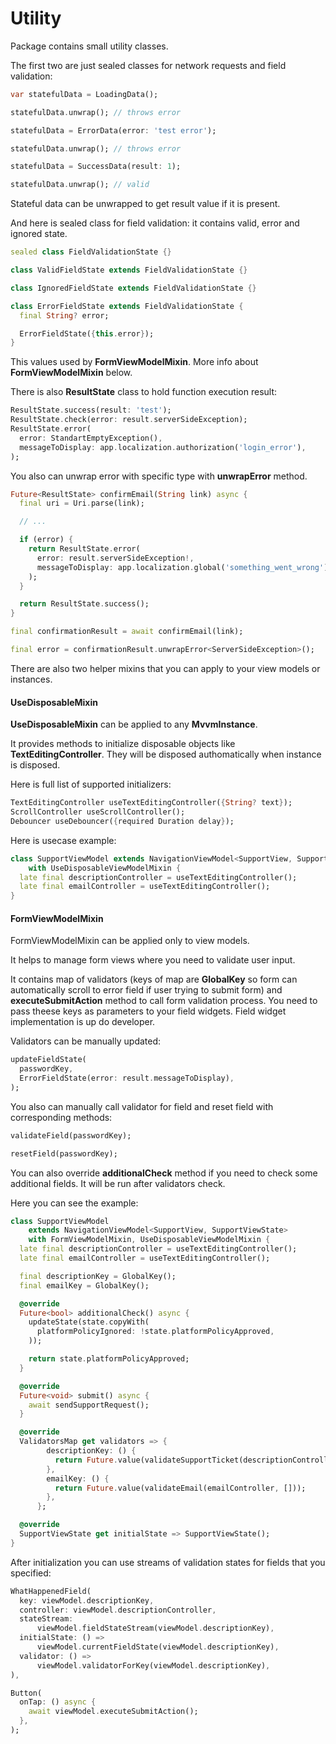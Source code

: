 # Utility

Package contains small utility classes.

The first two are just sealed classes for network requests and field validation:

```dart
var statefulData = LoadingData();

statefulData.unwrap(); // throws error

statefulData = ErrorData(error: 'test error');

statefulData.unwrap(); // throws error

statefulData = SuccessData(result: 1);

statefulData.unwrap(); // valid

```

Stateful data can be unwrapped to get result value if it is present.

And here is sealed class for field validation: it contains valid, error and ignored state.

```dart
sealed class FieldValidationState {}

class ValidFieldState extends FieldValidationState {}

class IgnoredFieldState extends FieldValidationState {}

class ErrorFieldState extends FieldValidationState {
  final String? error;

  ErrorFieldState({this.error});
}
```

This values used by <b>FormViewModelMixin</b>. More info about <b>FormViewModelMixin</b> below.

There is also <b>ResultState</b> class to hold function execution result:

```dart
ResultState.success(result: 'test');
ResultState.check(error: result.serverSideException);
ResultState.error(
  error: StandartEmptyException(),
  messageToDisplay: app.localization.authorization('login_error'),
);
```

You also can unwrap error with specific type with <b>unwrapError</b> method.

```dart
Future<ResultState> confirmEmail(String link) async {
  final uri = Uri.parse(link);

  // ...

  if (error) {
    return ResultState.error(
      error: result.serverSideException!,
      messageToDisplay: app.localization.global('something_went_wrong'),
    );
  }

  return ResultState.success();
}

final confirmationResult = await confirmEmail(link);

final error = confirmationResult.unwrapError<ServerSideException>();
```

There are also two helper mixins that you can apply to your view models or instances.

#### UseDisposableMixin

<b>UseDisposableMixin</b> can be applied to any <b>MvvmInstance</b>.

It provides methods to initialize disposable objects like <b>TextEditingController</b>.
They will be disposed authomatically when instance is disposed.

Here is full list of supported initializers:

```dart
TextEditingController useTextEditingController({String? text});
ScrollController useScrollController();
Debouncer useDebouncer({required Duration delay});
```

Here is usecase example:

```dart
class SupportViewModel extends NavigationViewModel<SupportView, SupportViewState>
    with UseDisposableViewModelMixin {
  late final descriptionController = useTextEditingController();
  late final emailController = useTextEditingController();
}
```

#### FormViewModelMixin

FormViewModelMixin can be applied only to view models.

It helps to manage form views where you need to validate user input.

It contains map of validators (keys of map are <b>GlobalKey</b> so form can automatically scroll to error field if user trying to submit form) and <b>executeSubmitAction</b> method to call form validation process. You need to pass theese keys as parameters to your field widgets. Field widget implementation is up do developer.

Validators can be manually updated:

```dart
updateFieldState(
  passwordKey,
  ErrorFieldState(error: result.messageToDisplay),
);
```

You also can manually call validator for field and reset field with corresponding methods:

```dart
validateField(passwordKey);

resetField(passwordKey);
```

You can also override <b>additionalCheck</b> method if you need to check some additional fields. It will be run after validators check.

Here you can see the example:

```dart
class SupportViewModel
    extends NavigationViewModel<SupportView, SupportViewState>
    with FormViewModelMixin, UseDisposableViewModelMixin {
  late final descriptionController = useTextEditingController();
  late final emailController = useTextEditingController();

  final descriptionKey = GlobalKey();
  final emailKey = GlobalKey();

  @override
  Future<bool> additionalCheck() async {
    updateState(state.copyWith(
      platformPolicyIgnored: !state.platformPolicyApproved,
    ));

    return state.platformPolicyApproved;
  }

  @override
  Future<void> submit() async {
    await sendSupportRequest();
  }

  @override
  ValidatorsMap get validators => {
        descriptionKey: () {
          return Future.value(validateSupportTicket(descriptionController));
        },
        emailKey: () {
          return Future.value(validateEmail(emailController, []));
        },
      };

  @override
  SupportViewState get initialState => SupportViewState();
}
```

After initialization you can use streams of validation states for fields that you specified:

```dart
WhatHappenedField(
  key: viewModel.descriptionKey,
  controller: viewModel.descriptionController,
  stateStream:
      viewModel.fieldStateStream(viewModel.descriptionKey),
  initialState: () =>
      viewModel.currentFieldState(viewModel.descriptionKey),
  validator: () =>
      viewModel.validatorForKey(viewModel.descriptionKey),
),

Button(
  onTap: () async {
    await viewModel.executeSubmitAction();
  },
);
```
